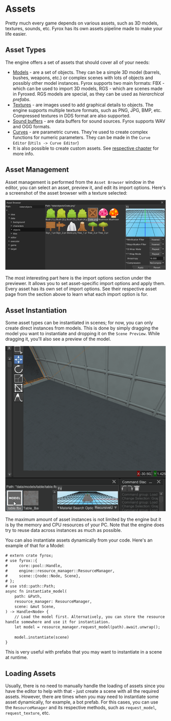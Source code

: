 # Assets

Pretty much every game depends on various assets, such as 3D models, textures, sounds, etc. Fyrox has its own 
assets pipeline made to make your life easier.

## Asset Types

The engine offers a set of assets that should cover all of your needs:

- [Models](../resources/model.md) - are a set of objects. They can be a simple 3D model (barrels, bushes, weapons, 
etc.) or complex scenes with lots of objects and possibly other model instances. Fyrox supports two main formats:
FBX - which can be used to import 3D models, RGS - which are scenes made in Fyroxed. RGS models are special, as they can be 
used as _hierarchical prefabs_.
- [Textures](../resources/texture.md) - are images used to add graphical details to objects. The
engine supports multiple texture formats, such as PNG, JPG, BMP, etc. Compressed textures in DDS format are also supported.
- [Sound buffers](../resources/sound.md) - are data buffers for sound sources. Fyrox supports WAV and OGG formats. 
- [Curves](../resources/curve.md) - are parametric curves. They're used to create complex functions for numeric parameters.
They can be made in the `Curve Editor` (`Utils -> Curve Editor`)
- It is also possible to create custom assets. See [respective chapter](../resources/custom.md) for more info.

## Asset Management

Asset management is performed from the `Asset Browser` window in the editor, you can select an asset, preview it, and edit
its import options. Here's a screenshot of the asset browser with a texture selected:

![asset browser](assets.png)

The most interesting part here is the import options section under the previewer. It allows you to set asset-specific import options
and apply them. Every asset has its own set of import options. See their respective asset page from the section above to learn
what each import option is for.

## Asset Instantiation

Some asset types can be instantiated in scenes; for now, you can only create direct instances from models. This
is done by simply dragging the model you want to instantiate and dropping it on the `Scene Preview`. While dragging it, you'll also see a preview of the model.

![preview](preview.gif)

The maximum amount of asset instances is not limited by the engine but it is by the memory and CPU resources of your PC. 
Note that the engine does try to reuse data across instances as much as possible.

You can also instantiate assets dynamically from your code. Here's an example of that for a Model:

```rust,no_run,edition2018
# extern crate fyrox;
# use fyrox::{
#     core::pool::Handle,
#     engine::resource_manager::ResourceManager,
#     scene::{node::Node, Scene},
# };
# use std::path::Path;
async fn instantiate_model(
    path: &Path,
    resource_manager: ResourceManager,
    scene: &mut Scene,
) -> Handle<Node> {
    // Load the model first. Alternatively, you can store the resource handle somewhere and use it for instantiation.
    let model = resource_manager.request_model(path).await.unwrap();

    model.instantiate(scene)
}
```

This is very useful with prefabs that you may want to instantiate in a scene at runtime. 

## Loading Assets

Usually, there is no need to manually handle the loading of assets since you have the editor to help with that - just create
a scene with all the required assets. However, there are times when you may need to instantiate some asset dynamically, for 
example, a bot prefab. For this cases, you can use the `ResourceManager` and its respective methods, such as `request_model`, 
`request_texture`, etc.
